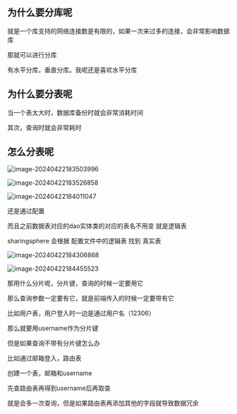 ## 为什么要分库呢

就是一个库支持的网络连接数是有限的，如果一次来过多的连接，会非常影响数据库

那就可以进行分库

有水平分库，垂直分库。我呢还是喜欢水平分库



## 为什么要分表呢

当一个表太大时，数据库备份时就会非常消耗时间

其次，查询时就会非常耗时



## 怎么分表呢

![image-20240422183503996](../../../AppData/Roaming/Typora/typora-user-images/image-20240422183503996.png)

![image-20240422183526858](../../../AppData/Roaming/Typora/typora-user-images/image-20240422183526858.png)



![image-20240422184011047](../../../AppData/Roaming/Typora/typora-user-images/image-20240422184011047.png)



还是通过配置

而且之前数据表对应的dao实体类的对应的表名不用变 就是逻辑表

sharingsphere 会根据 配置文件中的逻辑表 找到 真实表



![image-20240422184306868](../../../AppData/Roaming/Typora/typora-user-images/image-20240422184306868.png)

![image-20240422184455523](../../../AppData/Roaming/Typora/typora-user-images/image-20240422184455523.png)



那用什么分片呢，分片键，查询的时候一定要用它

那么查询参数一定要有它，就是前端传入的时候一定要带有它

比如用户表，用户登入时一边是通过用户名（12306）

那么就要用username作为分片键



但是如果查询不带有分片键怎么办

比如通过邮箱登入，路由表

创建一个表，邮箱和username

先查路由表再得到username后再取查

就是会多一次查询，但是如果路由表再添加其他的字段就导致数据冗余




